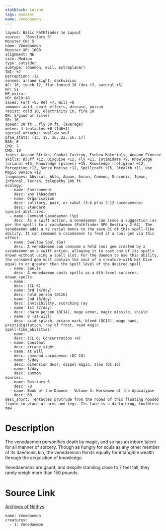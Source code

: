 ```yaml
---
statblock: inline
tags: monster
name: Venedaemon
---
```

```statblock
layout: Basic Pathfinder 1e Layout
source:  "Bestiary 6"
Monster_CR: 5
name: Venedaemon
Monster_XP: 1600
alignment: NE
size: Medium
type: outsider
subtype: (daemon, evil, extraplanar)
INI: +2
perception: +12
senses: arcane sight, darkvision
AC: 18, touch 12, flat-footed 16 (dex +2, natural +6)
HP: 51
HP_extra: 
HD: 6d10+18
saves: Fort +5, Ref +7, Will +8
immune: acid, death effects, disease, poison
resist: cold 10, electricity 10, fire 10
DR: 5/good or silver
SR: 16
speed: 30 ft., fly 30 ft. (average)
melee: 4 tentacles +8 (1d6+1)
special_attacks: swallow soul
pf1e_stats: [13, 15, 16, 22, 16, 17]
BAB: 6
CMB: 7
CMD: 19
feats: Arcane Strike, Combat Casting, Eschew Materials, Weapon Finesse
skills: Bluff +12, Disguise +12, Fly +11, Intimidate +9, Knowledge (arcana) +15, Knowledge (planes) +15, Knowledge (religion) +12, Perception +12, Sense Motive +12, Spellcraft +15, Stealth +11, Use Magic Device +12
languages: Abyssal, Aklo, Aquan, Auran, Common, Draconic, Ignan, Infernal, Terran, telepathy 100 ft.
ecology:
  - name: Environment
    desc: any (Abaddon)
  - name: Organisation
    desc: solitary, pair, or cabal (3-6 plus 2-12 cacodaemons)
    desc: standard
special_abilities:
  - name: Command Cacodaemon (Sp)
    desc: As a swift action, a venedaemon can issue a suggestion (as per the spell) to a cacodaemon (Pathfinder RPG Bestiary 2 64). The venedaemon adds a +2 racial bonus to the save DC of this spell-like ability. It can command a cacodaemon to feed it a soul gem via this effect.
  - name: Swallow Soul (Su)
    desc: A venedaemon can consume a held soul gem created by a cacodaemon as a swift action, allowing it to cast any of its spells known without using a spell slot. For the daemon to use this ability, the consumed gem must contain the soul of a creature with Hit Dice equal to or greater than the spell level of the desired spell.
  - name: Spells
    desc: A venedaemon casts spells as a 6th-level sorcerer.
known_spells:
  - name:
    desc: (CL 6)
  - name: 3rd (4/day)
    desc: hold person (DC16)
  - name: 2nd (6/day)
    desc: invisibility, scorching ray
  - name: 1st (7/day)
    desc: charm person (DC14), mage armor, magic missile, shield
  - name: 0 (at-will)
    desc: acid splash, arcane mark, bleed (DC13), mage hand, prestidigitation, ray of frost, read magic
spell-like_abilities:
  - name:
    desc: (CL 6; Concentration +9)
  - name: Constant
    desc: arcane sight
  - name: At will
    desc: command cacodaemon (DC 18)
  - name: 3/day
    desc: dimension door, dispel magic, slow (DC 16)
  - name: 1/day
    desc: summon
sources:
  - name: Bestiary 6
    desc: 78
  - name: Book of the Damned - Volume 3: Horsemen of the Apocalypse
    desc: 60
desc_short: Tentacles protrude from the robes of this floating hooded figure in place of arms and legs. Its face is a disturbing, toothless maw.
```
# Description
The venedaemon personifies death by magic, and so has an inborn talent for all manner of sorcery. Though as hungry for souls as any other member of its daemonic kin, the venedaemon thirsts equally for intangible wealth through the acquisition of knowledge. 

Venedaemons are gaunt, and despite standing close to 7 feet tall, they rarely weigh more than 150 pounds.
# Source Link
[Archives of Nethys](https://aonprd.com/MonsterDisplay.aspx?ItemName=Venedaemon)
```encounter-table
name: Venedaemon
creatures:
  - 1: Venedaemon
```
